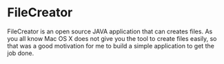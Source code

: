 # FileCreator
FileCreator is an open source JAVA application that can creates files. As you all know Mac OS X does not give you the tool to create files easily, so that was a good motivation for me to build a simple application to get the job done.
